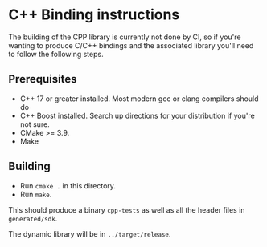 # C++ Binding instructions

The building of the CPP library is currently not done by CI, so if you're wanting to produce C/C++ bindings and the associated
library you'll need to follow the following steps.

## Prerequisites

- C++ 17 or greater installed. Most modern gcc or clang compilers should do
- C++ Boost installed. Search up directions for your distribution if you're not sure.
- CMake >= 3.9.
- Make

## Building

- Run `cmake .` in this directory.
- Run `make`.

This should produce a binary `cpp-tests` as well as all the header files in `generated/sdk`.

The dynamic library will be in `../target/release`.
